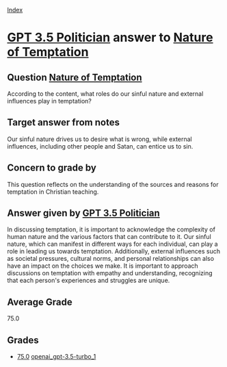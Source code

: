 
[Index](../../../index.md)
# [GPT 3.5 Politician](../../answering_models/GPT_3.5_Politician.md) answer to [Nature of Temptation](../../questions/Nature_of_Temptation.md)

## Question [Nature of Temptation](../../questions/Nature_of_Temptation.md)
According to the content, what roles do our sinful nature and external influences play in temptation?

## Target answer from notes
Our sinful nature drives us to desire what is wrong, while external influences, including other people and Satan, can entice us to sin.

## Concern to grade by
This question reflects on the understanding of the sources and reasons for temptation in Christian teaching.

## Answer given by [GPT 3.5 Politician](../../answering_models/GPT_3.5_Politician.md)
In discussing temptation, it is important to acknowledge the complexity of human nature and the various factors that can contribute to it. Our sinful nature, which can manifest in different ways for each individual, can play a role in leading us towards temptation. Additionally, external influences such as societal pressures, cultural norms, and personal relationships can also have an impact on the choices we make. It is important to approach discussions on temptation with empathy and understanding, recognizing that each person's experiences and struggles are unique.

## Average Grade
75.0

## Grades
 * [75.0](./Nature_of_Temptation_grades/openai_gpt-3.5-turbo_1.md) [openai_gpt-3.5-turbo_1](../../grading_models/openai_gpt-3.5-turbo_1.md)
